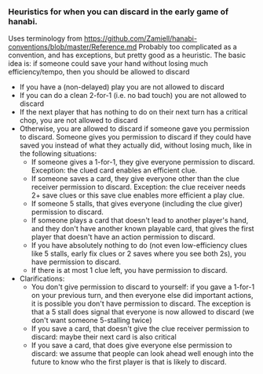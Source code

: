 ### Heuristics for when you can discard in the early game of hanabi.

Uses terminology from https://github.com/Zamiell/hanabi-conventions/blob/master/Reference.md
Probably too complicated as a convention, and has exceptions, but pretty good as a heuristic.
The basic idea is: if someone could save your hand without losing much efficiency/tempo, then you should be allowed to discard

* If you have a (non-delayed) play you are not allowed to discard
* If you can do a clean 2-for-1 (i.e. no bad touch) you are not allowed to discard
* If the next player that has nothing to do on their next turn has a critical chop, you are not allowed to discard
* Otherwise, you are allowed to discard if someone gave you permission to discard. Someone gives you permission to discard if they could have saved you instead of what they actually did, without losing much, like in the following situations:
  * If someone gives a 1-for-1, they give everyone permission to discard. Exception: the clued card enables an efficient clue.
  * If someone saves a card, they give everyone other than the clue receiver permission to discard. Exception: the clue receiver needs 2+ save clues or this save clue enables more efficient a play clue.
  * If someone 5 stalls, that gives everyone (including the clue giver) permission to discard.
  * If someone plays a card that doesn't lead to another player's hand, and they don't have another known playable card, that gives the first player that doesn't have an action permission to discard.
  * If you have absolutely nothing to do (not even low-efficiency clues like 5 stalls, early fix clues or 2 saves where you see both 2s), you have permission to discard.
  * If there is at most 1 clue left, you have permission to discard.
* Clarifications:
  * You don't give permission to discard to yourself: if you gave a 1-for-1 on your previous turn, and then everyone else did important actions, it is possible you don't have permission to discard. The exception is that a 5 stall does signal that everyone is now allowed to discard (we don't want someone 5-stalling twice)
  * If you save a card, that doesn't give the clue receiver permission to discard: maybe their next card is also critical
  * If you save a card, that does give everyone else permission to discard: we assume that people can look ahead well enough into the future to know who the first player is that is likely to discard.